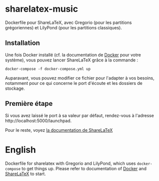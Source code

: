 # sharelatex-music

Dockerfile pour ShareLaTeX, avec Gregorio (pour les partitions grégoriennes) et LilyPond (pour les partitions classiques).

## Installation

Une fois Docker installé (cf. la documentation de [Docker](https://www.docker.com/) pour votre système), vous pouvez lancer ShareLaTeX grâce à la commande :

```
docker-compose -f docker-compose.yml up
```

Auparavant, vous pouvez modifier ce fichier pour l'adapter à vos besoins, notamment pour ce qui concerne le port d'écoute et les dossiers de stockage.

## Première étape

Si vous avez laissé le port à sa valeur par défaut, rendez-vous à l'adresse http://localhost:5000/launchpad.

Pour le reste, voyez [la documentation de ShareLaTeX](https://github.com/sharelatex/sharelatex/wiki)

# English

Dockerfile for sharelatex with Gregorio and LilyPond, which uses `docker-compose` to get things up.
Please refer to documentation of [Docker](https://www.docker.com/) and [ShareLaTeX](https://github.com/sharelatex/sharelatex/wiki) to start.
